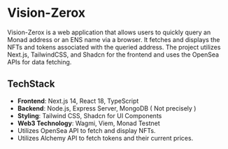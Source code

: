 # Vision-Zerox
Vision-Zerox is a web application that allows users to quickly query an Monad address or an ENS name via a browser. It fetches and displays the NFTs and tokens associated with the queried address. The project utilizes Next.js, TailwindCSS, and Shadcn for the frontend and uses the OpenSea APIs for data fetching.

## **TechStack**

- **Frontend**: Next.js 14, React 18, TypeScript
- **Backend**: Node.js, Express Server, MongoDB ( Not precisely )
- **Styling**: Tailwind CSS, Shadcn for UI Components
- **Web3 Technology**: Wagmi, Viem, Monad Testnet
- Utilizes OpenSea API to fetch and display NFTs.
- Utilizes Alchemy API to fetch tokens and their current prices.

